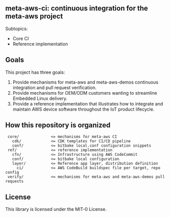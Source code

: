 ## meta-aws-ci: continuous integration for the meta-aws project

Subtopics:

* Core CI
* Reference implementation

## Goals

This project has three goals:

1. Provide mechanisms for meta-aws and meta-aws-demos continuous
   integration and pull request verification.
2. Provide mechanisms for OEM/ODM customers wanting to streamline
   Embedded Linux delivery.
3. Provide a reference implementation that illustrates how to
   integrate and maintain AWS device software throughout the IoT
   product lifecycle.

## How this repository is organized

```text
 core/              <= mechanisms for meta-aws CI
   cdk/             <= CDK templates for CI/CD pipeline
   conf/            <= bitbake local.conf configuration snippets
 ref/               <= reference implementation
   cfn/             <= Infrastructure using AWS CodeCommit
   conf/            <= bitbake local configuration
   layer/           <= Reference app layer, distribution definition
     ci/            <= AWS CodeBuild buildspec file per target, repo config
 verify/            <= mechanisms for meta-aws and meta-aws-demos pull requests
```

## License

This library is licensed under the MIT-0 License.

